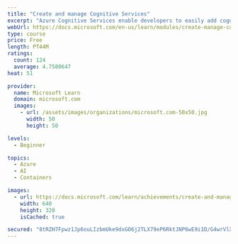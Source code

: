 ```yaml
---
title: "Create and manage Cognitive Services"
excerpt: "Azure Cognitive Services enable developers to easily add cognitive features into their applications. Learn how to configure and manage these services for your AI application needs."
webUrl: https://docs.microsoft.com/en-us/learn/modules/create-manage-cognitive-services/
type: course
price: Free
length: PT44M
ratings:
  count: 124
  average: 4.7580647
heat: 51

provider:
  name: Microsoft Learn
  domain: microsoft.com
  images:
    - url: /assets/images/organizations/microsoft.com-50x50.jpg
      width: 50
      height: 50

levels:
  - Beginner

topics:
  - Azure
  - AI
  - Containers

images:
  - url: https://docs.microsoft.com/learn/achievements/create-and-manage-cognitive-services-social.png
    width: 640
    height: 320
    isCached: true

secured: "8tRZH7Fpwz1Jp6ouLIzbmUke9dxGO6j2TLX79eP6RktJNP6wE9i1D/G4wrVlXmDYkj+LKukdiDhhXi49c6rlM6gMrAlsF76hal579vdypm3dRCfpbXDOZbLiUSCVBOAOGAtoNSLtgcmMabQrvZhs4RsPSlI1aEwUwZmTb0e6BNrzYYineP1unw39TVp/aea9YqsKZk+LmZXLlVg0Q/+nf5G4ktpR8t99plkfmnFGLzbLENhG+a8M95CfKiDNaMe99ZUYJe8veu6Q6HEz0YR4i/mXDvR2ouV4q4F8hL35LpMdAWJNN8mmQ6pHMnbcRFZgMLum4GquAcCGh6qketDTYjbGndUTnmCZKJgbuXW7ercZE381bF5sbwWgdDaQF3wdtCdNIpfUlsJWf/VwcYNFhw7Mo0uTy9XhV9L2OP1NYdA=;RyiRfEbTBGRsewS/1caXBA=="
---
```


